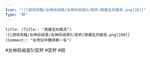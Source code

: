 ```yaml
---
Icon: "![[游戏攻略/女神异闻录/女神异闻录5/奖杯/資優生的面具.png|30]]"
Type: "铜"
---
```

```ad-common-bronze-trophy
title: (Title:: "資優生的面具")
![[游戏攻略/女神异闻录/女神异闻录5/奖杯/資優生的面具.png|100]]
(Comment:: "在考試中獲得第一名")
```

#女神异闻录5/奖杯 #奖杯 #铜
